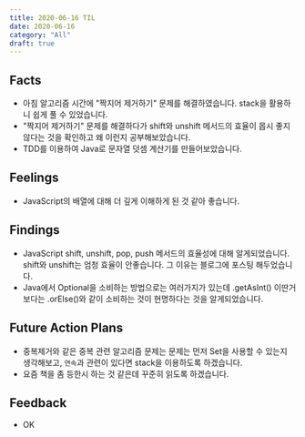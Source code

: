```yaml
---
title: 2020-06-16 TIL
date: 2020-06-16
category: "All"
draft: true
---
```


## Facts

- 아침 알고리즘 시간에 "짝지어 제거하기" 문제를 해결하였습니다. stack을 활용하니 쉽게 풀 수 있었습니다.
- "짝지어 제거하기" 문제를 해결하다가 shift와 unshift 메서드의 효율이 몹시 좋지 않다는 것을 확인하고 왜 이런지 공부해보았습니다.
- TDD를 이용하여 Java로 문자열 덧셈 계산기를 만들어보았습니다.

## Feelings

- JavaScript의 배열에 대해 더 깊게 이해하게 된 것 같아 좋습니다.

## Findings

- JavaScript shift, unshift, pop, push 메서드의 효율성에 대해 알게되었습니다. shift와 unshift는 엄청 효율이 안좋습니다. 그 이유는 블로그에 포스팅 해두었습니다.
- Java에서 Optional을 소비하는 방법으로는 여러가지가 있는데 .getAsInt() 이딴거 보다는 .orElse()와 같이 소비하는 것이 현명하다는 것을 알게되었습니다.

## Future Action Plans

- 중복제거와 같은 중복 관련 알고리즘 문제는 문제는 먼저 Set을 사용할 수 있는지 생각해보고, `연속`과 관련이 있다면 stack을 이용하도록 하겠습니다.
- 요즘 책을 좀 등한시 하는 것 같은데 꾸준히 읽도록 하겠습니다.

## Feedback

- OK
